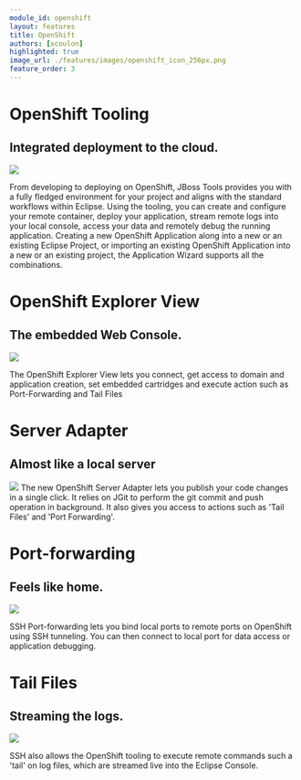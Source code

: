 ```yaml
---
module_id: openshift
layout: features
title: OpenShift
authors: [xcoulon]
highlighted: true
image_url: ./features/images/openshift_icon_256px.png
feature_order: 3
---
```

# OpenShift Tooling
## Integrated deployment to the cloud. ##
![](#{site.base_url}/features/images/features-openshift-applicationwizard-reduced.png)

From developing to deploying on OpenShift, JBoss Tools provides you with a fully fledged 
environment for your project and aligns with the standard workflows within Eclipse. 
Using the tooling, you can create and configure your remote container, deploy your application, 
stream remote logs into your local console, access your data and remotely debug the running application.
Creating a new OpenShift Application along into a new or an existing Eclipse Project, 
or importing an existing OpenShift Application into a new or an existing project, the Application Wizard supports all the combinations. 

# OpenShift Explorer View
## The embedded Web Console.
![](#{site.base_url}/features/images/features-openshift-explorerview-reduced.png)

The OpenShift Explorer View lets you connect, get access to domain and application creation, 
set embedded cartridges and execute action such as Port-Forwarding and Tail Files   

# Server Adapter
## Almost like a local server
![](#{site.base_url}/features/images/features-openshift-serversview-reduced.png)
The new OpenShift Server Adapter lets you publish your code changes in a single click. 
It relies on JGit to perform the git commit and push operation in background. 
It also gives you access to actions such as 'Tail Files' and 'Port Forwarding'.    

# Port-forwarding
## Feels like home.
![](#{site.base_url}/features/images/features-openshift-portforwarding-reduced.png)

SSH Port-forwarding lets you bind local ports to remote ports on OpenShift using SSH tunneling. 
You can then connect to local port for data access or application debugging.  

# Tail Files
## Streaming the logs.
![](#{site.base_url}/features/images/features-openshift-tailfiles-reduced.png)

SSH also allows the OpenShift tooling to execute remote commands such a 'tail' on log files, 
which are streamed live into the Eclipse Console.
